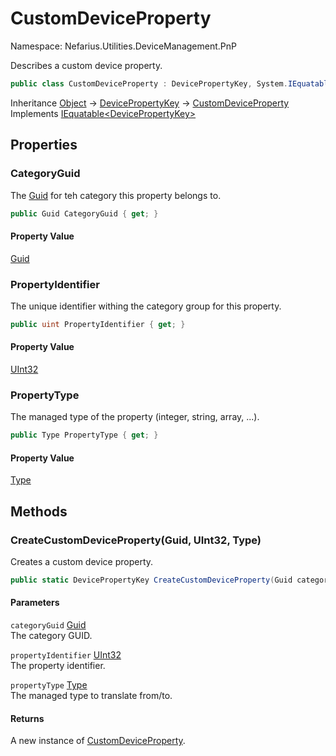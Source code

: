 # CustomDeviceProperty

Namespace: Nefarius.Utilities.DeviceManagement.PnP

Describes a custom device property.

```csharp
public class CustomDeviceProperty : DevicePropertyKey, System.IEquatable`1[[Nefarius.Utilities.DeviceManagement.PnP.DevicePropertyKey, Nefarius.Utilities.DeviceManagement, Version=4.0.0.0, Culture=neutral, PublicKeyToken=null]]
```

Inheritance [Object](https://docs.microsoft.com/en-us/dotnet/api/system.object) → [DevicePropertyKey](./nefarius.utilities.devicemanagement.pnp.devicepropertykey.md) → [CustomDeviceProperty](./nefarius.utilities.devicemanagement.pnp.customdeviceproperty.md)<br>
Implements [IEquatable&lt;DevicePropertyKey&gt;](https://docs.microsoft.com/en-us/dotnet/api/system.iequatable-1)

## Properties

### <a id="properties-categoryguid"/>**CategoryGuid**

The [Guid](https://docs.microsoft.com/en-us/dotnet/api/system.guid) for teh category this property belongs to.

```csharp
public Guid CategoryGuid { get; }
```

#### Property Value

[Guid](https://docs.microsoft.com/en-us/dotnet/api/system.guid)<br>

### <a id="properties-propertyidentifier"/>**PropertyIdentifier**

The unique identifier withing the category group for this property.

```csharp
public uint PropertyIdentifier { get; }
```

#### Property Value

[UInt32](https://docs.microsoft.com/en-us/dotnet/api/system.uint32)<br>

### <a id="properties-propertytype"/>**PropertyType**

The managed type of the property (integer, string, array, ...).

```csharp
public Type PropertyType { get; }
```

#### Property Value

[Type](https://docs.microsoft.com/en-us/dotnet/api/system.type)<br>

## Methods

### <a id="methods-createcustomdeviceproperty"/>**CreateCustomDeviceProperty(Guid, UInt32, Type)**

Creates a custom device property.

```csharp
public static DevicePropertyKey CreateCustomDeviceProperty(Guid categoryGuid, uint propertyIdentifier, Type propertyType)
```

#### Parameters

`categoryGuid` [Guid](https://docs.microsoft.com/en-us/dotnet/api/system.guid)<br>
The category GUID.

`propertyIdentifier` [UInt32](https://docs.microsoft.com/en-us/dotnet/api/system.uint32)<br>
The property identifier.

`propertyType` [Type](https://docs.microsoft.com/en-us/dotnet/api/system.type)<br>
The managed type to translate from/to.

#### Returns

A new instance of [CustomDeviceProperty](./nefarius.utilities.devicemanagement.pnp.customdeviceproperty.md).

